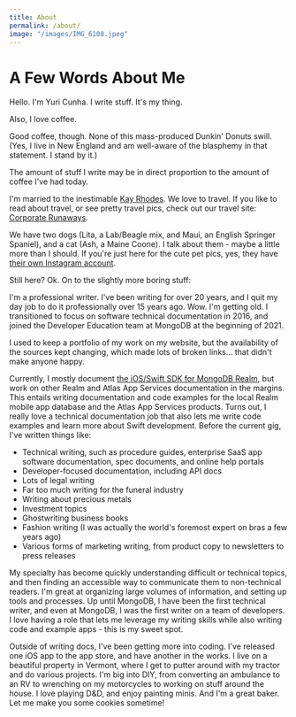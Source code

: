 ```yaml
---
title: About
permalink: /about/
image: "/images/IMG_6108.jpeg"
---
```


# A Few Words About Me

Hello. I'm Yuri Cunha. I write stuff. It's my thing.

Also, I love coffee.

Good coffee, though. None of this mass-produced Dunkin' Donuts swill. (Yes, I live in New England and am well-aware of the blasphemy in that statement. I stand by it.)

The amount of stuff I write may be in direct proportion to the amount of coffee I've had today.

I'm married to the inestimable [Kay Rhodes](http://masukomi.org/). We love to travel. If you like to read about travel, or see pretty travel pics, check out our travel site: [Corporate Runaways](http://www.corporaterunaways.com/).

We have two dogs (Lita, a Lab/Beagle mix, and Maui, an English Springer Spaniel), and a cat (Ash, a Maine Coone). I talk about them - maybe a little more than I should. If you're just here for the cute pet pics, yes, they have [their own Instagram account](https://www.instagram.com/ashlita2018/).

Still here? Ok. On to the slightly more boring stuff:

I'm a professional writer. I've been writing for over 20 years, and I quit my day job to do it professionally over 15 years ago. Wow. I'm getting old. I transitioned to focus on software technical documentation in 2016, and joined the Developer Education team at MongoDB at the beginning of 2021.

I used to keep a portfolio of my work on my website, but the availability of the sources kept changing, which made lots of broken links... that didn't make anyone happy.

Currently, I mostly document [the iOS/Swift SDK for MongoDB Realm](https://docs.mongodb.com/realm/sdk/ios/), but work on other Realm and Atlas App Services documentation in the margins. This entails writing documentation and code examples for the local Realm mobile app database and the Atlas App Services products. Turns out, I really love a technical documentation job that also lets me write code examples and learn more about Swift development. Before the current gig, I've written things like:

- Technical writing, such as procedure guides, enterprise SaaS app software documentation, spec documents, and online help portals
- Developer-focused documentation, including API docs
- Lots of legal writing
- Far too much writing for the funeral industry
- Writing about precious metals
- Investment topics
- Ghostwriting business books
- Fashion writing (I was actually the world's foremost expert on bras a few years ago)
- Various forms of marketing writing, from product copy to newsletters to press releases

My specialty has become quickly understanding difficult or technical topics, and then finding an accessible way to communicate them to non-technical readers. I'm great at organizing large volumes of information, and setting up tools and processes. Up until MongoDB, I have been the first technical writer, and even at MongoDB, I was the first writer on a team of developers. I love having a role that lets me leverage my writing skills while also writing code and example apps - this is my sweet spot.

Outside of writing docs, I've been getting more into coding. I've released one iOS app to the app store, and have another in the works. I live on a beautiful property in Vermont, where I get to putter around with my tractor and do various projects. I'm big into DIY, from converting an ambulance to an RV to wrenching on my motorcycles to working on stuff around the house. I love playing D&D, and enjoy painting minis. And I'm a great baker. Let me make you some cookies sometime!
